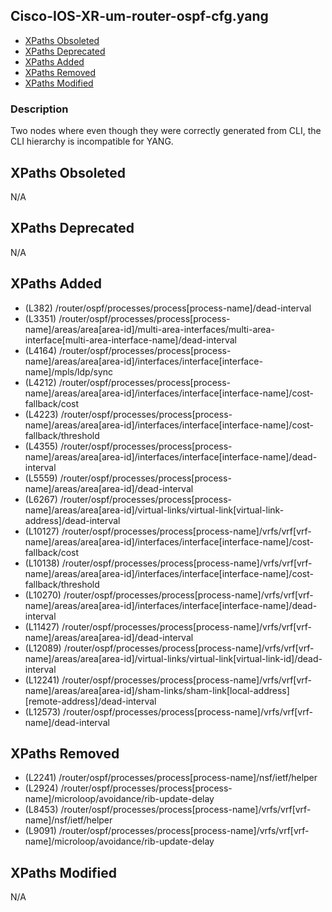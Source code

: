 ## Cisco-IOS-XR-um-router-ospf-cfg.yang

- [XPaths Obsoleted](#xpaths-obsoleted)
- [XPaths Deprecated](#xpaths-deprecated)
- [XPaths Added](#xpaths-added)
- [XPaths Removed](#xpaths-removed)
- [XPaths Modified](#xpaths-modified)

### Description

Two nodes where even though they were correctly generated from CLI, the CLI hierarchy is incompatible for YANG.

## XPaths Obsoleted

N/A

## XPaths Deprecated

N/A

## XPaths Added

- (L382)	/router/ospf/processes/process[process-name]/dead-interval
- (L3351)	/router/ospf/processes/process[process-name]/areas/area[area-id]/multi-area-interfaces/multi-area-interface[multi-area-interface-name]/dead-interval
- (L4164)	/router/ospf/processes/process[process-name]/areas/area[area-id]/interfaces/interface[interface-name]/mpls/ldp/sync
- (L4212)	/router/ospf/processes/process[process-name]/areas/area[area-id]/interfaces/interface[interface-name]/cost-fallback/cost
- (L4223)	/router/ospf/processes/process[process-name]/areas/area[area-id]/interfaces/interface[interface-name]/cost-fallback/threshold
- (L4355)	/router/ospf/processes/process[process-name]/areas/area[area-id]/interfaces/interface[interface-name]/dead-interval
- (L5559)	/router/ospf/processes/process[process-name]/areas/area[area-id]/dead-interval
- (L6267)	/router/ospf/processes/process[process-name]/areas/area[area-id]/virtual-links/virtual-link[virtual-link-address]/dead-interval
- (L10127)	/router/ospf/processes/process[process-name]/vrfs/vrf[vrf-name]/areas/area[area-id]/interfaces/interface[interface-name]/cost-fallback/cost
- (L10138)	/router/ospf/processes/process[process-name]/vrfs/vrf[vrf-name]/areas/area[area-id]/interfaces/interface[interface-name]/cost-fallback/threshold
- (L10270)	/router/ospf/processes/process[process-name]/vrfs/vrf[vrf-name]/areas/area[area-id]/interfaces/interface[interface-name]/dead-interval
- (L11427)	/router/ospf/processes/process[process-name]/vrfs/vrf[vrf-name]/areas/area[area-id]/dead-interval
- (L12089)	/router/ospf/processes/process[process-name]/vrfs/vrf[vrf-name]/areas/area[area-id]/virtual-links/virtual-link[virtual-link-id]/dead-interval
- (L12241)	/router/ospf/processes/process[process-name]/vrfs/vrf[vrf-name]/areas/area[area-id]/sham-links/sham-link[local-address][remote-address]/dead-interval
- (L12573)	/router/ospf/processes/process[process-name]/vrfs/vrf[vrf-name]/dead-interval

## XPaths Removed

- (L2241)	/router/ospf/processes/process[process-name]/nsf/ietf/helper
- (L2924)	/router/ospf/processes/process[process-name]/microloop/avoidance/rib-update-delay
- (L8453)	/router/ospf/processes/process[process-name]/vrfs/vrf[vrf-name]/nsf/ietf/helper
- (L9091)	/router/ospf/processes/process[process-name]/vrfs/vrf[vrf-name]/microloop/avoidance/rib-update-delay

## XPaths Modified

N/A


